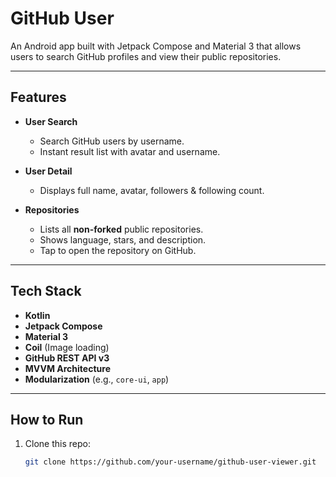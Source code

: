 # GitHub User

An Android app built with Jetpack Compose and Material 3 that allows users to search GitHub profiles and view their public repositories.

---

## Features

- **User Search**
  - Search GitHub users by username.
  - Instant result list with avatar and username.
  
- **User Detail**
  - Displays full name, avatar, followers & following count.
  
- **Repositories**
  - Lists all **non-forked** public repositories.
  - Shows language, stars, and description.
  - Tap to open the repository on GitHub.

---

## Tech Stack

- **Kotlin**
- **Jetpack Compose**
- **Material 3**
- **Coil** (Image loading)
- **GitHub REST API v3**
- **MVVM Architecture**
- **Modularization** (e.g., `core-ui`, `app`)

---

## How to Run

1. Clone this repo:
   ```bash
   git clone https://github.com/your-username/github-user-viewer.git
